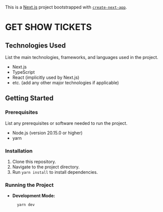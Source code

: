 This is a [Next.js](https://nextjs.org/) project bootstrapped with [`create-next-app`](https://github.com/vercel/next.js/tree/canary/packages/create-next-app).

# GET SHOW TICKETS

## Technologies Used

List the main technologies, frameworks, and languages used in the project.

- Next.js
- TypeScript
- React (implicitly used by Next.js)
- etc. (add any other major technologies if applicable)

## Getting Started

### Prerequisites

List any prerequisites or software needed to run the project.

- Node.js (version 20.15.0 or higher)
- yarn

### Installation

1. Clone this repository.
2. Navigate to the project directory.
3. Run `yarn install` to install dependencies.

### Running the Project

- **Development Mode:**
  ```bash
    yarn dev
  ```

